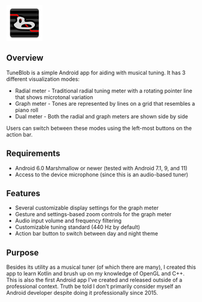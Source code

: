 ![TuneBlob](app/src/main/res/mipmap-xhdpi/ic_launcher.png)

## Overview
TuneBlob is a simple Android app for aiding with musical tuning. It has 3 different visualization modes:
- Radial meter - Traditional radial tuning meter with a rotating pointer line that shows microtonal variation
- Graph meter - Tones are represented by lines on a grid that resembles a piano roll
- Dual meter - Both the radial and graph meters are shown side by side

Users can switch between these modes using the left-most buttons on the action bar.

## Requirements
- Android 6.0 Marshmallow or newer (tested with Android 7.1, 9, and 11)
- Access to the device microphone (since this is an audio-based tuner)

## Features
- Several customizable display settings for the graph meter
- Gesture and settings-based zoom controls for the graph meter
- Audio input volume and frequency filtering
- Customizable tuning standard (440 Hz by default)
- Action bar button to switch between day and night theme

## Purpose
Besides its utility as a musical tuner (of which there are many), I created this app to learn Kotlin and brush up on my knowledge of OpenGL and C++.
This is also the first Android app I've created and released outside of a professional context. Truth be told I don't primarily consider myself an Android developer despite doing it professionally since 2015.
